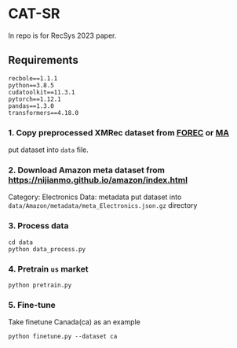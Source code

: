# CAT-SR
In repo is for RecSys 2023 paper.

## Requirements

```
recbole==1.1.1
python==3.8.5
cudatoolkit==11.3.1
pytorch==1.12.1
pandas==1.3.0
transformers==4.18.0
```


### 1. Copy preprocessed XMRec dataset from [FOREC](https://github.com/hamedrab/FOREC/tree/main/DATA/proc_data) or [MA](https://github.com/samarthbhargav/efficient-xmrec/tree/main/DATA2/proc_data)
put dataset into ```data``` file.

### 2. Download Amazon meta dataset from https://nijianmo.github.io/amazon/index.html
Category: Electronics
Data: metadata
put dataset into ```data/Amazon/metadata/meta_Electronics.json.gz``` directory

### 3. Process data
```
cd data
python data_process.py
```

### 4. Pretrain ```us``` market
```
python pretrain.py
```

### 5. Fine-tune
Take finetune Canada(ca) as an example
```
python finetune.py --dataset ca
```

